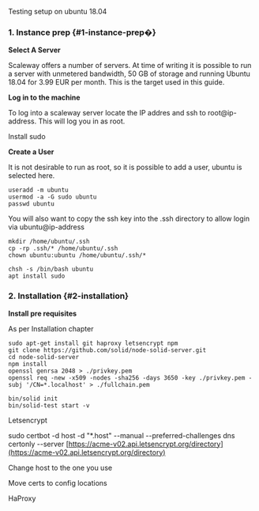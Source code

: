 Testing setup on ubuntu 18.04

### 1. Instance prep {#1-instance-prep�}

**Select A Server**

Scaleway offers a number of servers. At time of writing it is possible to run a server with unmetered bandwidth, 50 GB of storage and running Ubuntu 18.04 for 3.99 EUR per month. This is the target used in this guide.

**Log in to the machine**

To log into a scaleway server locate the IP addres and ssh to root@ip-address. This will log you in as root.

Install sudo

**Create a User**

It is not desirable to run as root, so it is possible to add a user, ubuntu is selected here.

```
useradd -m ubuntu
usermod -a -G sudo ubuntu
passwd ubuntu
```

You will also want to copy the ssh key into the .ssh directory to allow login via ubuntu@ip-address

```
mkdir /home/ubuntu/.ssh
cp -rp .ssh/* /home/ubuntu/.ssh
chown ubuntu:ubuntu /home/ubuntu/.ssh/*
```

```
chsh -s /bin/bash ubuntu
apt install sudo
```

### 2. Installation {#2-installation}

**Install pre requisites**

As per Installation chapter

```
sudo apt-get install git haproxy letsencrypt npm
git clone https://github.com/solid/node-solid-server.git
cd node-solid-server
npm install
openssl genrsa 2048 > ./privkey.pem
openssl req -new -x509 -nodes -sha256 -days 3650 -key ./privkey.pem -subj '/CN=*.localhost' > ./fullchain.pem

bin/solid init
bin/solid-test start -v
```

Letsencrypt

sudo certbot -d host -d "\*.host" --manual --preferred-challenges dns certonly --server [https://acme-v02.api.letsencrypt.org/directory](https://acme-v02.api.letsencrypt.org/directory)

Change host to the one you use

Move certs to config locations

HaProxy

